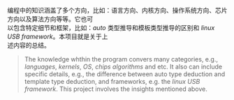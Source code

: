 编程中的知识涵盖了多个方向，比如：语言方向、内核方向、操作系统方向、芯片方向以及算法方向等等。它也可  
以包含特定细节和框架，比如：_auto_ 类型推导和模板类型推导的区别和 _linux USB framework_。本项目就是关于上  
述内容的总结。

> The knowledge whthin the program convers many categories, e.g., _languages_, _kernels_, _OS_, _chips_ _algorithms_ and etc. It also can include specific details, e.g., the difference between auto type deduction and template type deduction, and frameworks, e.g. the _linux USB framework_. This project involves the insights mentioned above.